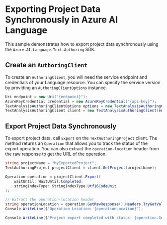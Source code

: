 # Exporting Project Data Synchronously in Azure AI Language

This sample demonstrates how to export project data synchronously using the `Azure.AI.Language.Text.Authoring` SDK.

## Create an `AuthoringClient`

To create an `AuthoringClient`, you will need the service endpoint and credentials of your Language resource. You can specify the service version by providing an `AuthoringClientOptions` instance.

```C# Snippet:CreateTextAuthoringClientForSpecificApiVersion
Uri endpoint = new Uri("{endpoint}");
AzureKeyCredential credential = new AzureKeyCredential("{api-key}");
TextAnalysisAuthoringClientOptions options = new TextAnalysisAuthoringClientOptions(TextAnalysisAuthoringClientOptions.ServiceVersion.V2024_11_15_Preview);
TextAnalysisAuthoringClient client = new TextAnalysisAuthoringClient(endpoint, credential, options);
```

## Export Project Data Synchronously
To export project data, call `Export` on the `TextAuthoringProject` client. The method returns an `Operation` that allows you to track the status of the export operation. You can also extract the `operation-location` header from the raw response to get the URL of the operation.

```C# Snippet:Sample3_TextAuthoring_Export
string projectName = "MyExportedProject";
TextAuthoringProject projectClient = client.GetProject(projectName);

Operation operation = projectClient.Export(
    waitUntil: WaitUntil.Completed,
    stringIndexType: StringIndexType.Utf16CodeUnit
);

// Extract the operation-location header
string operationLocation = operation.GetRawResponse().Headers.TryGetValue("operation-location", out var location) ? location : null;
Console.WriteLine($"Operation Location: {operationLocation}");

Console.WriteLine($"Project export completed with status: {operation.GetRawResponse().Status}");
```
